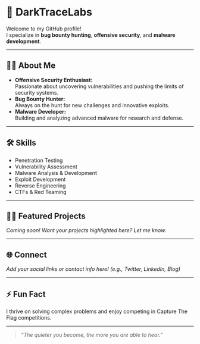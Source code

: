 # 👾 DarkTraceLabs

Welcome to my GitHub profile!  
I specialize in **bug bounty hunting**, **offensive security**, and **malware development**.

---

## 🕵️‍♂️ About Me

- **Offensive Security Enthusiast:**  
  Passionate about uncovering vulnerabilities and pushing the limits of security systems.
- **Bug Bounty Hunter:**  
  Always on the hunt for new challenges and innovative exploits.
- **Malware Developer:**  
  Building and analyzing advanced malware for research and defense.

---

## 🛠️ Skills

- Penetration Testing
- Vulnerability Assessment
- Malware Analysis & Development
- Exploit Development
- Reverse Engineering
- CTFs & Red Teaming

---

## 🧑‍💻 Featured Projects

*Coming soon! Want your projects highlighted here? Let me know.*

---

## 🌐 Connect

*Add your social links or contact info here! (e.g., Twitter, LinkedIn, Blog)*

---

## ⚡ Fun Fact

I thrive on solving complex problems and enjoy competing in Capture The Flag competitions.

---

> _“The quieter you become, the more you are able to hear.”_
